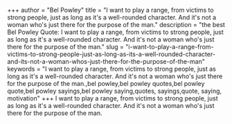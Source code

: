 +++
author = "Bel Powley"
title = "I want to play a range, from victims to strong people, just as long as it's a well-rounded character. And it's not a woman who's just there for the purpose of the man."
description = "the best Bel Powley Quote: I want to play a range, from victims to strong people, just as long as it's a well-rounded character. And it's not a woman who's just there for the purpose of the man."
slug = "i-want-to-play-a-range-from-victims-to-strong-people-just-as-long-as-its-a-well-rounded-character-and-its-not-a-woman-whos-just-there-for-the-purpose-of-the-man"
keywords = "I want to play a range, from victims to strong people, just as long as it's a well-rounded character. And it's not a woman who's just there for the purpose of the man.,bel powley,bel powley quotes,bel powley quote,bel powley sayings,bel powley saying,quotes, sayings,quote, saying, motivation"
+++
I want to play a range, from victims to strong people, just as long as it's a well-rounded character. And it's not a woman who's just there for the purpose of the man.
